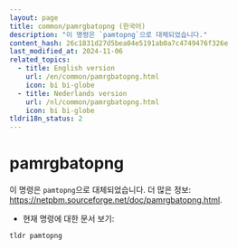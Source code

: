 ```yaml
---
layout: page
title: common/pamrgbatopng (한국어)
description: "이 명령은 `pamtopng`으로 대체되었습니다."
content_hash: 26c1831d27d5bea04e5191ab0a7c4749476f326e
last_modified_at: 2024-11-06
related_topics:
  - title: English version
    url: /en/common/pamrgbatopng.html
    icon: bi bi-globe
  - title: Nederlands version
    url: /nl/common/pamrgbatopng.html
    icon: bi bi-globe
tldri18n_status: 2
---
```

# pamrgbatopng

이 명령은 `pamtopng`으로 대체되었습니다.
더 많은 정보: <https://netpbm.sourceforge.net/doc/pamrgbatopng.html>.

- 현재 명령에 대한 문서 보기:

`tldr pamtopng`
